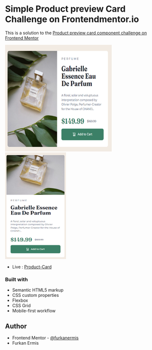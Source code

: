 # Simple Product preview Card Challenge on Frontendmentor.io 

This is a solution to the [Product preview card component challenge on Frontend Mentor](https://www.frontendmentor.io/challenges/product-preview-card-component-GO7UmttRfa)

<img src="images/card1.PNG" width="350px" height="350px"> <img src="images/card2.PNG" width="200px" height="350px">
- Live : [Product-Card](https://storied-blini-29bfef.netlify.app)
### Built with
- Semantic HTML5 markup
- CSS custom properties
- Flexbox
- CSS Grid
- Mobile-first workflow
## Author
- Frontend Mentor - [@furkanermis](https://www.frontendmentor.io/profile/yourusername)
- Furkan Ermis
